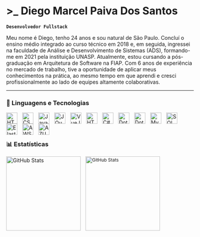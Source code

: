 # >_ Diego Marcel Paiva Dos Santos

**`Desenvolvedor Fullstack`**

Meu nome é Diego, tenho 24 anos e sou natural de São Paulo. Concluí o ensino médio integrado ao curso técnico em 2018 e, em seguida, ingressei na faculdade de Análise e Desenvolvimento de Sistemas (ADS), formando-me em 2021 pela instituição UNASP. Atualmente, estou cursando a pós-graduação em Arquitetura de Software na FIAP. Com 6 anos de experiência no mercado de trabalho, tive a oportunidade de aplicar meus conhecimentos na prática, ao mesmo tempo em que aprendi e cresci profissionalmente ao lado de equipes altamente colaborativas.

---

### 🤖 Linguagens e Tecnologias

<img align="left" alt="HTML" title="HTML" width="30px" style="padding-right: 10px;" src="https://cdn.jsdelivr.net/gh/devicons/devicon@latest/icons/html5/html5-original.svg" />
<img align="left" alt="CSS" title="CSS" width="30px" style="padding-right: 10px;" src="https://cdn.jsdelivr.net/gh/devicons/devicon@latest/icons/css3/css3-original.svg" />
<img align="left" alt="JavaScript" title="JavaScript" width="30px" style="padding-right: 10px;" src="https://cdn.jsdelivr.net/gh/devicons/devicon@latest/icons/javascript/javascript-original.svg" />
<img align="left" alt="JQuery" title="JQuery" width="30px" style="padding-right: 10px;" src="https://cdn.jsdelivr.net/gh/devicons/devicon@latest/icons/jquery/jquery-original.svg" />
<img align="left" alt="VueJS" title="VueJS" width="30px" style="padding-right: 10px;" src="https://cdn.jsdelivr.net/gh/devicons/devicon@latest/icons/vuejs/vuejs-original.svg" />
<img align="left" alt="HTML" title="HTML" width="30px" style="padding-right: 10px;" src="https://cdn.jsdelivr.net/gh/devicons/devicon@latest/icons/bootstrap/bootstrap-original.svg" />
<img align="left" alt="C#" title="C#" width="30px" style="padding-right: 10px;" src="https://cdn.jsdelivr.net/gh/devicons/devicon@latest/icons/csharp/csharp-original.svg" />
<img align="left" alt="DotNetCore" title="DotNetCore" width="30px" style="padding-right: 10px;" src="https://cdn.jsdelivr.net/gh/devicons/devicon@latest/icons/dotnetcore/dotnetcore-original.svg" />
<img align="left" alt="DotNet" title="DotNet" width="30px" style="padding-right: 10px;" src="https://cdn.jsdelivr.net/gh/devicons/devicon@latest/icons/dot-net/dot-net-original.svg" />
<img align="left" alt="MySql" title="MySql" width="30px" style="padding-right: 10px;" src="https://cdn.jsdelivr.net/gh/devicons/devicon@latest/icons/mysql/mysql-original.svg" />
<img align="left" alt="SQL" title="SQL" width="30px" style="padding-right: 10px;" src="https://cdn.jsdelivr.net/gh/devicons/devicon@latest/icons/microsoftsqlserver/microsoftsqlserver-original.svg" />
<img align="left" alt="ElasticSearch" title="ElasticSearch" width="30px" style="padding-right: 10px;" src="https://cdn.jsdelivr.net/gh/devicons/devicon@latest/icons/elasticsearch/elasticsearch-original.svg" />
<img align="left" alt="AWS" title="AWS" width="30px" style="padding-right: 10px;" src="https://cdn.jsdelivr.net/gh/devicons/devicon@latest/icons/amazonwebservices/amazonwebservices-original-wordmark.svg" />
<img align="left" alt="AZURE" title="AZURE" width="30px" style="padding-right: 10px;" src="https://cdn.jsdelivr.net/gh/devicons/devicon@latest/icons/azuredevops/azuredevops-original.svg" />

<br/>
<br/>
<br/>
          
### 📊 Estatísticas

<p>
   <img align="left" alt="GitHub Stats" height="200" style="padding-right: 10px; "src="https://github-readme-stats.vercel.app/api?username=MarcelDev01&show_icons=true&theme=radical&include_all_commits=true&locale=pt-br"/>
   <img align="left" alt="GitHub Stats" height="200" style="font-size: 12px;" src="https://github-readme-stats.vercel.app/api/top-langs/?username=MarcelDev01&theme=radical&locale=pt-br&layout=compact&custom_title=Tecnologias&langs_count=9"/>         
</p>

<!--
**MarcelDev01/MarcelDev01** is a ✨ _special_ ✨ repository because its `README.md` (this file) appears on your GitHub profile.

Here are some ideas to get you started:

- 🔭 I’m currently working on ...
- 🌱 I’m currently learning ...
- 👯 I’m looking to collaborate on ...
- 🤔 I’m looking for help with ...
- 💬 Ask me about ...
- 📫 How to reach me: ...
- 😄 Pronouns: ...
- ⚡ Fun fact: ...
-->
